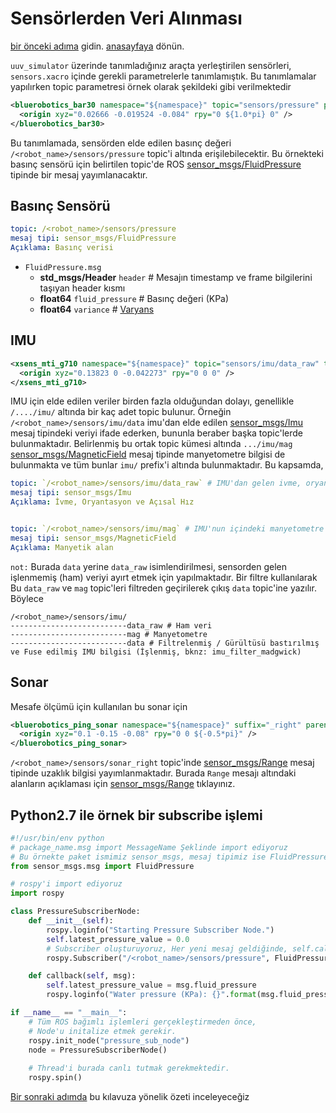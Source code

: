 # Sensörlerden Veri Alınması
[bir önceki adıma](thruster-commanding.md) gidin.
[anasayfaya](index.md) dönün.


`uuv_simulator` üzerinde tanımladığınız araçta yerleştirilen sensörleri, `sensors.xacro` içinde gerekli parametrelerle tanımlamıştık. Bu tanımlamalar yapılırken topic parametresi örnek olarak şekildeki gibi verilmektedir

```xml
<bluerobotics_bar30 namespace="${namespace}" topic="sensors/pressure" parent_link="${namespace}/base_link" suffix="">
  <origin xyz="0.02666 -0.019524 -0.084" rpy="0 ${1.0*pi} 0" />
</bluerobotics_bar30>
```

Bu tanımlamada, sensörden elde edilen basınç değeri `/<robot_name>/sensors/pressure` topic'i altında erişilebilecektir. Bu örnekteki basınç sensörü için belirtilen topic'de ROS [sensor_msgs/FluidPressure](http://docs.ros.org/en/melodic/api/sensor_msgs/html/msg/FluidPressure.html) tipinde bir mesaj yayımlanacaktır.

## Basınç Sensörü
```yml
topic: /<robot_name>/sensors/pressure
mesaj tipi: sensor_msgs/FluidPressure
Açıklama: Basınç verisi
```
 - `FluidPressure.msg`
   - **std_msgs/Header** `header` # Mesajın timestamp ve frame bilgilerini taşıyan header kısmı
   - **float64** `fluid_pressure` # Basınç değeri (KPa)
   - **float64** `variance` # [Varyans](https://tr.wikipedia.org/wiki/Varyans)

## IMU
```xml
<xsens_mti_g710 namespace="${namespace}" topic="sensors/imu/data_raw" topic_mag="sensors/imu/mag" parent_link="${namespace}/base_link">
  <origin xyz="0.13823 0 -0.042273" rpy="0 0 0" />
</xsens_mti_g710>
```
IMU için elde edilen veriler birden fazla olduğundan dolayı, genellikle `/..../imu/` altında bir kaç adet topic bulunur. Örneğin `/<robot_name>/sensors/imu/data` imu'dan elde edilen [sensor_msgs/Imu](http://docs.ros.org/en/melodic/api/sensor_msgs/html/msg/Imu.html) mesaj tipindeki veriyi ifade ederken, bununla beraber başka topic'lerde bulunmaktadır. Belirlenmiş bu ortak topic kümesi altında `.../imu/mag` [sensor_msgs/MagneticField](http://docs.ros.org/en/melodic/api/sensor_msgs/html/msg/MagneticField.html) mesaj tipinde manyetometre bilgisi de bulunmakta ve tüm bunlar `imu/` prefix'i altında bulunmaktadır. Bu kapsamda, 
```yml
topic: `/<robot_name>/sensors/imu/data_raw` # IMU'dan gelen ivme, oryantasyon ve açısal hız bilgisi
mesaj tipi: sensor_msgs/Imu
Açıklama: İvme, Oryantasyon ve Açısal Hız


topic: `/<robot_name>/sensors/imu/mag` # IMU'nun içindeki manyetometre tarafından okunan manyetik alan bilgisi
mesaj tipi: sensor_msgs/MagneticField
Açıklama: Manyetik alan
```
 `not:` Burada `data` yerine `data_raw` isimlendirilmesi, sensorden gelen işlenmemiş (ham) veriyi ayırt etmek için yapılmaktadır. Bir filtre kullanılarak Bu `data_raw` ve `mag` topic'leri filtreden geçirilerek çıkış `data` topic'ine yazılır.
 Böylece
 
 ```
/<robot_name>/sensors/imu/
--------------------------data_raw # Ham veri
--------------------------mag # Manyetometre
--------------------------data # Filtrelenmiş / Gürültüsü bastırılmış ve Fuse edilmiş IMU bilgisi (İşlenmiş, bknz: imu_filter_madgwick)
```


## Sonar
Mesafe ölçümü için kullanılan bu sonar için 
```xml
<bluerobotics_ping_sonar namespace="${namespace}" suffix="_right" parent_link="${namespace}/base_link" topic="sensors/sonar_right">
  <origin xyz="0.1 -0.15 -0.08" rpy="0 0 ${-0.5*pi}" />
</bluerobotics_ping_sonar>
```
`/<robot_name>/sensors/sonar_right` topic'inde [sensor_msgs/Range](http://docs.ros.org/en/melodic/api/sensor_msgs/html/msg/Range.html) mesaj tipinde uzaklık bilgisi yayımlanmaktadır. Burada `Range` mesajı altındaki alanların açıklaması için [sensor_msgs/Range](http://docs.ros.org/en/melodic/api/sensor_msgs/html/msg/Range.html) tıklayınız.


## Python2.7 ile örnek bir subscribe işlemi
```py
#!/usr/bin/env python
# package_name.msg import MessageName Şeklinde import ediyoruz
# Bu örnekte paket ismimiz sensor_msgs, mesaj tipimiz ise FluidPressure
from sensor_msgs.msg import FluidPressure

# rospy'i import ediyoruz
import rospy

class PressureSubscriberNode:
    def __init__(self):
        rospy.loginfo("Starting Pressure Subscriber Node.")
        self.latest_pressure_value = 0.0
        # Subscriber oluşturuyoruz, Her yeni mesaj geldiğinde, self.callback fonksiyonu çalışacak 
        rospy.Subscriber("/<robot_name>/sensors/pressure", FluidPressure, self.callback)

    def callback(self, msg):
        self.latest_pressure_value = msg.fluid_pressure
        rospy.loginfo("Water pressure (KPa): {}".format(msg.fluid_pressure))

if __name__ == "__main__":
    # Tüm ROS bağımlı işlemleri gerçekleştirmeden önce, 
    # Node'u initalize etmek gerekir.
    rospy.init_node("pressure_sub_node")
    node = PressureSubscriberNode()
    
    # Thread'i burada canlı tutmak gerekmektedir.
    rospy.spin()
```

[Bir sonraki adımda](summary.md) bu kılavuza yönelik özeti inceleyeceğiz
